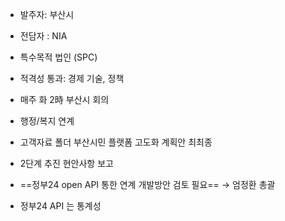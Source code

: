 + 발주자: 부산시
+ 전담자 : NIA
+ 특수목적 법인 (SPC)
+ 적격성 통과: 경제 기술, 정책
+ 매주 화 2時 부산시 회의

+ 행정/복지 연계 
+ 고객자료 폴더 부산시민 플랫폼 고도화 계획안 최최종
+ 2단계 추진 현안사항 보고
+ ==정부24 open API 통한 연계 개발방안 검토 필요== → 엄정환 총괄
+ 정부24 API 는 통계성 